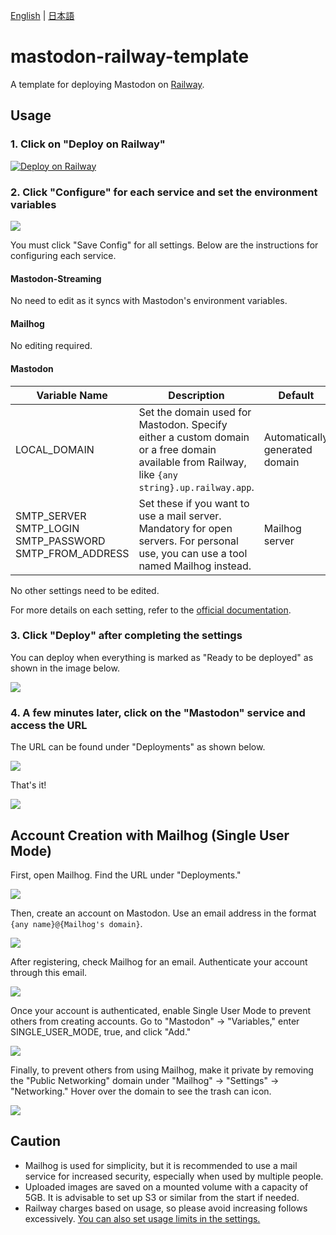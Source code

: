 [English](./README.md) | [日本語](./README_ja.md)

# mastodon-railway-template
A template for deploying Mastodon on [Railway](https://railway.app).

## Usage

### 1. Click on "Deploy on Railway"

[![Deploy on Railway](https://railway.app/button.svg)](https://railway.app/template/Vo3Gs5?referralCode=mveF9L)

### 2. Click "Configure" for each service and set the environment variables
![](images/step2.png)

You must click "Save Config" for all settings. Below are the instructions for configuring each service.

#### Mastodon-Streaming
No need to edit as it syncs with Mastodon's environment variables.

#### Mailhog
No editing required.

#### Mastodon
| Variable Name | Description | Default |
| --- | --- | --- |
| LOCAL_DOMAIN | Set the domain used for Mastodon. Specify either a custom domain or a free domain available from Railway, like `{any string}.up.railway.app`. | Automatically generated domain |
| SMTP_SERVER<br>SMTP_LOGIN<br>SMTP_PASSWORD<br>SMTP_FROM_ADDRESS | Set these if you want to use a mail server. Mandatory for open servers. For personal use, you can use a tool named Mailhog instead. | Mailhog server |

No other settings need to be edited.

For more details on each setting, refer to the [official documentation](https://docs.joinmastodon.org/admin/config/).

### 3. Click "Deploy" after completing the settings
You can deploy when everything is marked as "Ready to be deployed" as shown in the image below.

![](images/step3.png)

### 4. A few minutes later, click on the "Mastodon" service and access the URL
The URL can be found under "Deployments" as shown below.

![](images/step4.png)

That's it!

![](images/step4-2.png)

## Account Creation with Mailhog (Single User Mode)
First, open Mailhog. Find the URL under "Deployments."

![](images/signup1.png)

Then, create an account on Mastodon. Use an email address in the format `{any name}@{Mailhog's domain}`.

![](images/signup2.png)

After registering, check Mailhog for an email. Authenticate your account through this email.

![](images/signup3.png)

Once your account is authenticated, enable Single User Mode to prevent others from creating accounts. Go to "Mastodon" -> "Variables," enter SINGLE_USER_MODE, true, and click "Add."

![](images/signup4.png)

Finally, to prevent others from using Mailhog, make it private by removing the "Public Networking" domain under "Mailhog" -> "Settings" -> "Networking." Hover over the domain to see the trash can icon.

![](images/signup5.png)

## Caution
- Mailhog is used for simplicity, but it is recommended to use a mail service for increased security, especially when used by multiple people.
- Uploaded images are saved on a mounted volume with a capacity of 5GB. It is advisable to set up S3 or similar from the start if needed.
- Railway charges based on usage, so please avoid increasing follows excessively. [You can also set usage limits in the settings.](https://docs.railway.app/reference/usage-limits)
